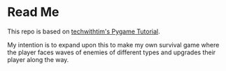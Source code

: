 # Read Me
This repo is based on [techwithtim's Pygame Tutorial](https://github.com/techwithtim/PygameForBeginners). 

My intention is to expand upon this to make my own survival game where the player faces waves of enemies of different types and upgrades their player along the way. 
